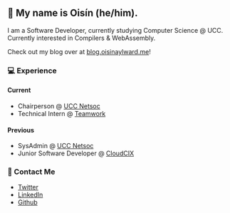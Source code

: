 ## 👱 My name is Oisín (he/him).
I am a Software Developer, currently studying Computer Science @ UCC. Currently interested in Compilers & WebAssembly.

Check out my blog over at [blog.oisinaylward.me](https://blog.oisinaylward.me)!

### 💻 Experience

#### Current

* Chairperson @ [UCC Netsoc](https://github.com/UCCNetsoc)
* Technical Intern @ [Teamwork](https://github.com/Teamwork)

#### Previous
* SysAdmin @ [UCC Netsoc](https://github.com/UCCNetsoc)
* Junior Software Developer @ [CloudCIX](https://github.com/CloudCIX)

### 🚀 Contact Me
* [Twitter](https://twitter.com/oisinaylward)
* [LinkedIn](https://www.linkedin.com/in/oisin-aylward)
* [Github](https://github.com/OisinA)

